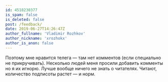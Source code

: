 ```yaml
---
id: 4518230377
is_spam: false
is_deleted: false
post: /feedback/
date: 2019-06-27T14:26:47Z
author_fullname: 'Vladimir Rozhkov'
author_nickname: 'xrozhokx'
author_is_anon: false
---
```


<p>Поэтому мне нравится телега — там нет комментов (если специально не прикручивать). Несколько людей меня просили добавить комменты но я их игнорю. Лучше вообще ничего не знать о читателях. Читают, количество подписоты растет — и норм.</p>
